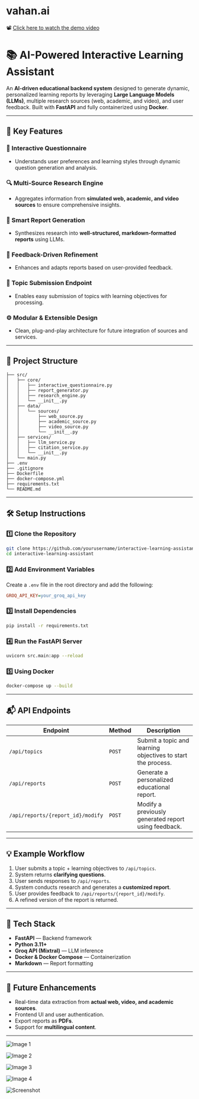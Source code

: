 # vahan.ai

📽️ [Click here to watch the demo video](https://drive.google.com/file/d/19MtBxa8fN1Wtgjlbnz4qm3ezvOGbi8Kl/view?usp=sharing)

# 📚 AI-Powered Interactive Learning Assistant

An **AI-driven educational backend system** designed to generate dynamic, personalized learning reports by leveraging **Large Language Models (LLMs)**, multiple research sources (web, academic, and video), and user feedback. Built with **FastAPI** and fully containerized using **Docker**.

---

## 🚀 Key Features

### 🧠 Interactive Questionnaire  
- Understands user preferences and learning styles through dynamic question generation and analysis.

### 🔍 Multi-Source Research Engine  
- Aggregates information from **simulated web, academic, and video sources** to ensure comprehensive insights.

### 📝 Smart Report Generation  
- Synthesizes research into **well-structured, markdown-formatted reports** using LLMs.

### 🔁 Feedback-Driven Refinement  
- Enhances and adapts reports based on user-provided feedback.

### 🧾 Topic Submission Endpoint  
- Enables easy submission of topics with learning objectives for processing.

### ⚙ Modular & Extensible Design  
- Clean, plug-and-play architecture for future integration of sources and services.

---

## 🧩 Project Structure  

```
├── src/
│   ├── core/
│   │   ├── interactive_questionnaire.py
│   │   ├── report_generator.py
│   │   ├── research_engine.py
│   │   └── __init__.py
│   ├── data/
│   │   └── sources/
│   │       ├── web_source.py
│   │       ├── academic_source.py
│   │       ├── video_source.py
│   │       └── __init__.py
│   ├── services/
│   │   ├── llm_service.py
│   │   ├── citation_service.py
│   │   └── __init__.py
│   └── main.py
├── .env
├── .gitignore
├── Dockerfile
├── docker-compose.yml
├── requirements.txt
└── README.md
```

---

## 🛠 Setup Instructions  

### 1️⃣ Clone the Repository  
```bash
git clone https://github.com/yourusername/interactive-learning-assistant.git
cd interactive-learning-assistant
```

### 2️⃣ Add Environment Variables  
Create a `.env` file in the root directory and add the following:
```ini
GROQ_API_KEY=your_groq_api_key
```

### 3️⃣ Install Dependencies  
```bash
pip install -r requirements.txt
```

### 4️⃣ Run the FastAPI Server  
```bash
uvicorn src.main:app --reload
```

### 5️⃣ Using Docker  
```bash
docker-compose up --build
```

---

## 📬 API Endpoints  

| **Endpoint**              | **Method** | **Description**                                      |
|---------------------------|------------|----------------------------------------------------|
| `/api/topics`             | `POST`     | Submit a topic and learning objectives to start the process. |
| `/api/reports`            | `POST`     | Generate a personalized educational report.        |
| `/api/reports/{report_id}/modify` | `POST`     | Modify a previously generated report using feedback. |

---

## 💡 Example Workflow  

1. User submits a topic + learning objectives to `/api/topics`.  
2. System returns **clarifying questions**.  
3. User sends responses to `/api/reports`.  
4. System conducts research and generates a **customized report**.  
5. User provides feedback to `/api/reports/{report_id}/modify`.  
6. A refined version of the report is returned.

---

## 🤖 Tech Stack  

- **FastAPI** — Backend framework  
- **Python 3.11+**  
- **Groq API (Mixtral)** — LLM inference  
- **Docker & Docker Compose** — Containerization  
- **Markdown** — Report formatting  

---

## 📘 Future Enhancements  

- Real-time data extraction from **actual web, video, and academic sources**.  
- Frontend UI and user authentication.  
- Export reports as **PDFs**.  
- Support for **multilingual content**.  

---
![Image 1](ASSETS_IMAGES/WhatsApp%20Image%202025-04-20%20at%2020.32.29_0e14e018.jpg)

![Image 2](ASSETS_IMAGES/WhatsApp%20Image%202025-04-20%20at%2020.32.29_67adcb73.jpg)

![Image 3](ASSETS_IMAGES/WhatsApp%20Image%202025-04-20%20at%2020.32.30_0f99b636.jpg)

![Image 4](ASSETS_IMAGES/WhatsApp%20Image%202025-04-20%20at%2020.32.30_4a79cadb.jpg)

![Screenshot](ASSETS_IMAGES/WhatsApp%20Image%202025-04-20%20at%2020.28.14_b8c6fac3.jpg)


